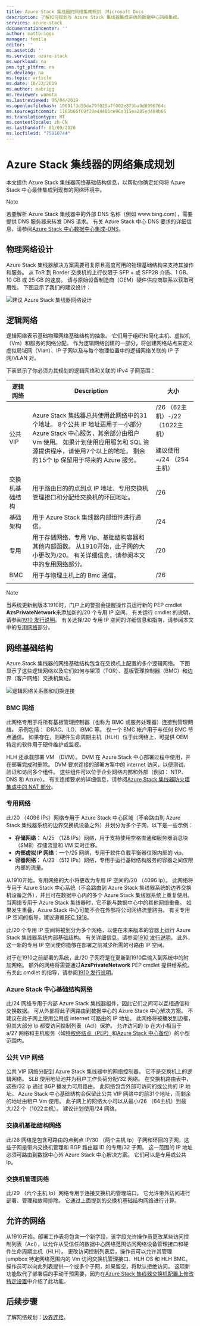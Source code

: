 ```yaml
---
title: Azure Stack 集线器的网络集成规划 |Microsoft Docs
description: 了解如何规划与 Azure Stack 集线器集成系统的数据中心网络集成。
services: azure-stack
documentationcenter: ''
author: mattbriggs
manager: femila
editor: ''
ms.assetid: ''
ms.service: azure-stack
ms.workload: na
pms.tgt_pltfrm: na
ms.devlang: na
ms.topic: article
ms.date: 10/23/2019
ms.author: mabrigg
ms.reviewer: wamota
ms.lastreviewed: 06/04/2019
ms.openlocfilehash: 19091f3d55da79f025a7f002e873ba9d8996764c
ms.sourcegitcommit: 1185b66f69f28e44481ce96a315ea285ed404b66
ms.translationtype: MT
ms.contentlocale: zh-CN
ms.lasthandoff: 01/09/2020
ms.locfileid: "75810744"
---
```

# <a name="network-integration-planning-for-azure-stack-hub"></a>Azure Stack 集线器的网络集成规划

本文提供 Azure Stack 集线器网络基础结构信息，以帮助你确定如何将 Azure Stack 中心最佳集成到现有的网络环境中。 

> [!NOTE]
> 若要解析 Azure Stack 集线器中的外部 DNS 名称（例如 www\.bing.com），需要提供 DNS 服务器来转发 DNS 请求。 有关 Azure Stack 中心 DNS 要求的详细信息，请参阅[Azure Stack 中心数据中心集成-DNS](azure-stack-integrate-dns.md)。

## <a name="physical-network-design"></a>物理网络设计

Azure Stack 集线器解决方案需要可复原且高度可用的物理基础结构来支持其操作和服务。 从 ToR 到 Border 交换机的上行仅限于 SFP + 或 SFP28 介质、1 GB、10 GB 或 25 GB 的速度。 请与原始设备制造商（OEM）硬件供应商联系以获取可用性。 下图显示了我们的建议设计：

![建议 Azure Stack 集线器网络设计](media/azure-stack-network/recommended-design.png)


## <a name="logical-networks"></a>逻辑网络

逻辑网络表示基础物理网络基础结构的抽象。 它们用于组织和简化主机、虚拟机（Vm）和服务的网络分配。 作为逻辑网络创建的一部分，将创建网络站点来定义虚拟局域网（Vlan）、IP 子网以及与每个物理位置中的逻辑网络关联的 IP 子网/VLAN 对。

下表显示了你必须为其规划的逻辑网络和关联的 IPv4 子网范围：

| 逻辑网络 | Description | 大小 | 
| -------- | ------------- | ------------ | 
| 公共 VIP | Azure Stack 集线器总共使用此网络中的31个地址。 8个公共 IP 地址适用于一小部分 Azure Stack 中心服务，其余部分由租户 Vm 使用。 如果计划使用应用服务和 SQL 资源提供程序，请使用7个以上的地址。 剩余的15个 Ip 保留用于将来的 Azure 服务。 | /26 （62主机）-/22 （1022主机）<br><br>建议使用 =/24 （254主机） | 
| 交换机基础结构 | 用于路由目的的点到点 IP 地址、专用交换机管理接口和分配给交换机的环回地址。 | /26 | 
| 基础架构 | 用于 Azure Stack 集线器内部组件进行通信。 | /24 |
| 专用 | 用于存储网络、专用 Vip、基础结构容器和其他内部函数。 从1910开始，此子网的大小更改为/20。 有关详细信息，请参阅本文中的[专用网络](#private-network)部分。 | /20 | 
| BMC | 用于与物理主机上的 Bmc 通信。 | /26 | 
| | | |

> [!NOTE]
> 当系统更新到版本1910时，门户上的警报会提醒操作员运行新的 PEP cmdlet **AzsPrivateNetwork**来添加新的/20 个专用 IP 空间。 有关运行 cmdlet 的说明，请参阅[1910 发行说明](release-notes.md)。 有关选择/20 专用 IP 空间的详细信息和指南，请参阅本文中的[专用网络](#private-network)部分。

## <a name="network-infrastructure"></a>网络基础结构

Azure Stack 集线器的网络基础结构包含在交换机上配置的多个逻辑网络。 下图显示了这些逻辑网络以及它们如何与架顶（TOR）、基板管理控制器（BMC）和边界（客户网络）交换机集成。

![逻辑网络关系图和切换连接](media/azure-stack-network/NetworkDiagram.png)

### <a name="bmc-network"></a>BMC 网络

此网络专用于将所有基板管理控制器（也称为 BMC 或服务处理器）连接到管理网络。 示例包括： iDRAC、iLO、iBMC 等。 仅一个 BMC 帐户用于与任何 BMC 节点通信。 如果存在，则硬件生命周期主机（HLH）位于此网络上，可提供 OEM 特定的软件用于硬件维护或监视。

HLH 还承载部署 VM （DVM）。 DVM 在 Azure Stack 中心部署过程中使用，并在部署完成时删除。 DVM 要求连接的部署方案中的 internet 访问，以便测试、验证和访问多个组件。 这些组件可以位于企业网络内部和外部（例如： NTP、DNS 和 Azure）。 有关连接要求的详细信息，请参阅[Azure Stack 集线器防火墙集成中的 NAT 部分](azure-stack-firewall.md#network-address-translation)。

### <a name="private-network"></a>专用网络

此/20 （4096 IPs）网络专用于 Azure Stack 中心区域（不会路由到 Azure Stack 集线器系统的边界交换机设备之外）并划分为多个子网，以下是一些示例：

- **存储网络**： A/25 （128 IPs）网络，用于支持使用空格直通和服务器消息块（SMB）存储流量和 VM 实时迁移。
- **内部虚拟 IP 网络**：一个/25 网络，专用于软件负载平衡器仅限内部的 vip。
- **容器网络**： A/23 （512 IPs）网络，专用于运行基础结构服务的容器之间仅限内部的流量。

从1910开始，专用网络的大小将更改为专用 IP 空间的/20 （4096 Ip）。 此网络将专用于 Azure Stack 中心系统（不会路由到 Azure Stack 集线器系统的边界交换机设备之外），并且可在数据中心内的多个 Azure Stack 集线器系统上重复使用。 当网络专用于 Azure Stack 集线器时，它不能与数据中心中的其他网络重叠。 如果发生重叠，Azure Stack 中心可能不会在外部将公司网络流量路由。 有关专用 IP 空间的指导，建议遵循[RFC 1918](https://tools.ietf.org/html/rfc1918)。

此/20 个专用 IP 空间将被划分为多个网络，以便在未来版本的容器上运行 Azure Stack 集线器系统内部基础结构。 有关详细信息，请参阅[1910 发行说明](release-notes.md)。 此外，这一新的专用 IP 空间使你能够在部署之前减少所需的可路由 IP 空间。

对于在1910之前部署的系统，此/20 子网将是在更新到1910后输入到系统中的附加网络。 额外的网络将需要通过**AzsPrivateNetwork** PEP cmdlet 提供给系统。 有关此 cmdlet 的指导，请参阅[1910 发行说明](release-notes.md)。

### <a name="azure-stack-hub-infrastructure-network"></a>Azure Stack 中心基础结构网络

此/24 网络专用于内部 Azure Stack 集线器组件，因此它们之间可以互相通信和交换数据。 可从外部将此子网路由到数据中心的 Azure Stack 中心解决方案。 不建议在此子网上使用公用或 internet 可路由的 IP 地址。 此网络将被播发到边框，但其大部分 Ip 都受访问控制列表（Acl）保护。 允许访问的 Ip 在大小相当于 a/27 网络和主机服务（如[特权终结点（PEP）](azure-stack-privileged-endpoint.md)和[Azure Stack 中心备份](azure-stack-backup-reference.md)）的小型范围内。

### <a name="public-vip-network"></a>公共 VIP 网络

公共 VIP 网络分配到 Azure Stack 集线器中的网络控制器。 它不是交换机上的逻辑网络。 SLB 使用地址池并为租户工作负荷分配/32 网络。 在交换机路由表中，这些/32 Ip 通过 BGP 播发为可用路由。 此网络包含外部可访问的或公共的 IP 地址。 Azure Stack 中心基础结构会保留此公共 VIP 网络中的前31个地址，而剩余的地址由租户 Vm 使用。 此子网上的网络大小可以从最小/26 （64主机）到最大/22 个（1022主机）。 建议计划使用/24 网络。

### <a name="switch-infrastructure-network"></a>交换机基础结构网络

此/26 网络是包含可路由的点到点 IP/30 （两个主机 Ip）子网和环回的子网，这些子网是带内交换机管理和 BGP 路由器 ID 的专用/32 子网。 这一范围的 IP 地址必须可路由到数据中心外 Azure Stack 中心解决方案。 它们可以是专用或公共 Ip。

### <a name="switch-management-network"></a>交换机管理网络

此/29 （六个主机 Ip）网络专用于连接交换机的管理端口。 它允许带外访问进行部署、管理和故障排除。 它通过上面提到的交换机基础结构网络进行计算。

## <a name="permitted-networks"></a>允许的网络

从1910开始，部署工作表将包含一个新字段，该字段允许操作员更改某些访问控制列表（Acl），以允许从受信任的数据中心网络范围访问网络设备管理接口和硬件生命周期主机（HLH）。 更改访问控制列表后，操作员可以允许其管理 jumpbox 特定网络范围内的 Vm 访问交换机管理接口、HLH OS 和 HLH BMC。 操作员可以向此列表提供一个或多个子网，如果留空，将默认拒绝访问。 这项新功能取代了部署后的手动干预需要，因为在[Azure Stack 集线器交换机配置上修改特定设置](azure-stack-customer-defined.md#access-control-list-updates)中介绍了此功能。

## <a name="next-steps"></a>后续步骤

了解网络规划：[边界连接](azure-stack-border-connectivity.md)。
